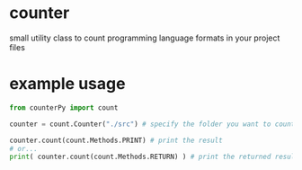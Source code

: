 # counter
small utility class to count programming language formats in your project files

# example usage
```py
from counterPy import count

counter = count.Counter("./src") # specify the folder you want to count files from

counter.count(count.Methods.PRINT) # print the result
# or...
print( counter.count(count.Methods.RETURN) ) # print the returned result
```
